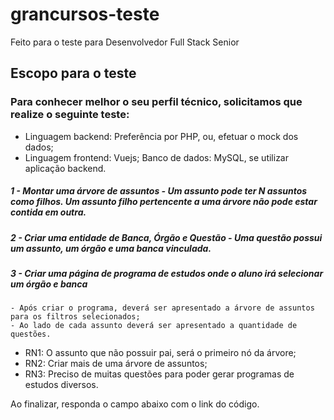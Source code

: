 # grancursos-teste
Feito para o teste para Desenvolvedor Full Stack Senior

## Escopo para o teste

### Para conhecer melhor o seu perfil técnico, solicitamos que realize o seguinte teste: 
- Linguagem backend: Preferência por PHP, ou, efetuar o mock dos dados; 
- Linguagem frontend: Vuejs; Banco de dados: MySQL, se utilizar aplicação backend. 


##### 1 - Montar uma árvore de assuntos - Um assunto pode ter N assuntos como filhos. Um assunto filho pertencente a uma árvore não pode estar contida em outra. 
##### 2 - Criar uma entidade de Banca, Órgão e Questão - Uma questão possui um assunto, um órgão e uma banca vinculada. 
##### 3 - Criar uma página de programa de estudos onde o aluno irá selecionar um órgão e banca 
	- Após criar o programa, deverá ser apresentado a árvore de assuntos para os filtros selecionados; 
	- Ao lado de cada assunto deverá ser apresentado a quantidade de questões.
 
* RN1: O assunto que não possuir pai, será o primeiro nó da árvore; 
* RN2: Criar mais de uma árvore de assuntos; 
* RN3: Preciso de muitas questões para poder gerar programas de estudos diversos.
 
Ao finalizar, responda o campo abaixo com o link do código. 
